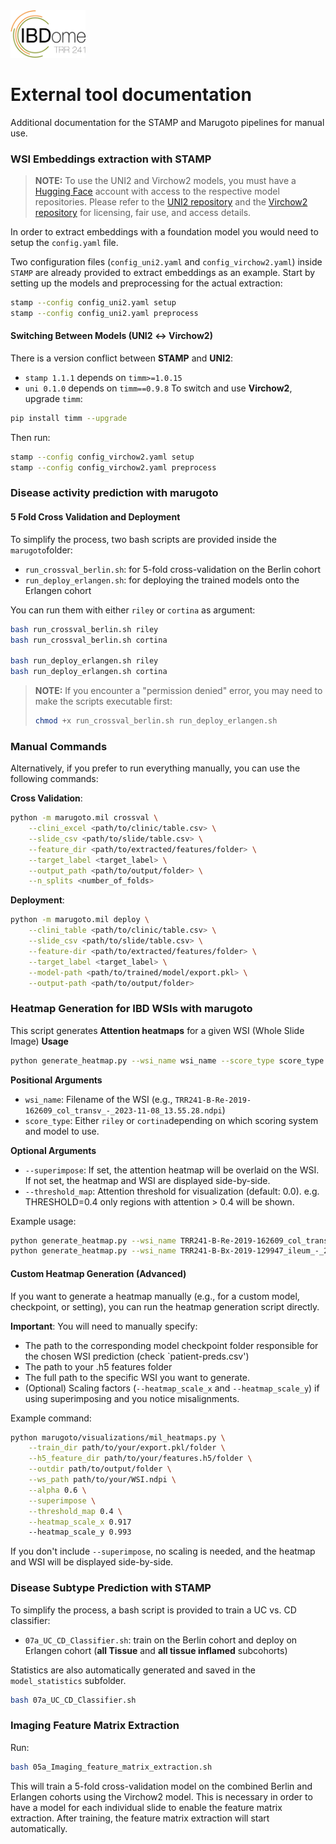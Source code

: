 <img src="IBDome_Logo.png" width="120"> 

# External tool documentation


Additional documentation for the STAMP and Marugoto pipelines for manual use.


### WSI Embeddings extraction with STAMP

>**NOTE:**
>To use the UNI2 and Virchow2 models, you must have a [Hugging Face](https://huggingface.co/) account with access to the respective model repositories. 
>Please refer to the [UNI2 repository](https://huggingface.co/MahmoodLab/UNI2-h) and the [Virchow2 repository](https://huggingface.co/paige-ai/Virchow2) for licensing, fair use, and access details.

In order to extract embeddings with a foundation model you would need to setup the `config.yaml` file.

Two configuration files (`config_uni2.yaml` and `config_virchow2.yaml`) inside `STAMP` are already provided to extract embeddings as an example.
Start by setting up the models and preprocessing for the actual extraction:
```bash
stamp --config config_uni2.yaml setup
stamp --config config_uni2.yaml preprocess
```
#### Switching Between Models (UNI2 ↔ Virchow2)
There is a version conflict between **STAMP** and **UNI2**:
 - `stamp 1.1.1` depends on `timm>=1.0.15`
 - `uni 0.1.0` depends on `timm==0.9.8`
To switch and use **Virchow2**, upgrade `timm`:
```bash
pip install timm --upgrade
```
Then run:
```bash
stamp --config config_virchow2.yaml setup
stamp --config config_virchow2.yaml preprocess
```

### Disease activity prediction with marugoto

#### 5 Fold Cross Validation and Deployment

To simplify the process, two bash scripts are provided inside the `marugoto`folder:

 - `run_crossval_berlin.sh`: for 5-fold cross-validation on the Berlin cohort
 - `run_deploy_erlangen.sh`: for deploying the trained models onto the Erlangen cohort

You can run them with either `riley` or `cortina` as argument:

```bash
bash run_crossval_berlin.sh riley
bash run_crossval_berlin.sh cortina

bash run_deploy_erlangen.sh riley
bash run_deploy_erlangen.sh cortina
```
>**NOTE:**
>If you encounter a "permission denied" error, you may need to make the scripts executable first:
> ```bash
> chmod +x run_crossval_berlin.sh run_deploy_erlangen.sh
> ```
### Manual Commands

Alternatively, if you prefer to run everything manually, you can use the following commands:

**Cross Validation**:
```bash
python -m marugoto.mil crossval \
    --clini_excel <path/to/clinic/table.csv> \
    --slide_csv <path/to/slide/table.csv> \
    --feature_dir <path/to/extracted/features/folder> \
    --target_label <target_label> \
    --output_path <path/to/output/folder> \
    --n_splits <number_of_folds>
```
**Deployment**:
```bash
python -m marugoto.mil deploy \
    --clini_table <path/to/clinic/table.csv> \
    --slide_csv <path/to/slide/table.csv> \
    --feature-dir <path/to/extracted/features/folder> \
    --target_label <target_label> \
    --model-path <path/to/trained/model/export.pkl> \
    --output-path <path/to/output/folder>
```

### Heatmap Generation for IBD WSIs with marugoto
This script generates **Attention heatmaps** for a given WSI (Whole Slide Image)
**Usage**
```bash
python generate_heatmap.py --wsi_name wsi_name --score_type score_type [--superimpose] [--threshold_map THRESHOLD]
```
**Positional Arguments**
 - `wsi_name`: Filename of the WSI (e.g., `TRR241-B-Re-2019-162609_col_transv_-_2023-11-08_13.55.28.ndpi`)
 - `score_type`: Either `riley` or `cortina`depending on which scoring system and model to use.
 
 **Optional Arguments**
 - `--superimpose`: If set, the attention heatmap will be overlaid on the WSI. If not set, the heatmap and WSI are displayed side-by-side.
 - `--threshold_map`: Attention threshold for visualization (default: 0.0). e.g. THRESHOLD=0.4 only regions with attention > 0.4 will be shown.

Example usage:
```bash
python generate_heatmap.py --wsi_name TRR241-B-Re-2019-162609_col_transv_-_2023-11-08_13.55.28.ndpi --score_type riley --superimpose --threshold_map 0.4
python generate_heatmap.py --wsi_name TRR241-B-Bx-2019-129947_ileum_-_2023-11-06_10.26.13.ndpi --score_type cortina
```
#### Custom Heatmap Generation (Advanced)
If you want to generate a heatmap manually (e.g., for a custom model, checkpoint, or setting), you can run the heatmap generation script directly.

**Important**:
You will need to manually specify:
 - The path to the corresponding model checkpoint folder responsible for the chosen WSI prediction (check `patient-preds.csv')
 - The path to your .h5 features folder
 - The full path to the specific WSI you want to generate.
 - (Optional) Scaling factors (`--heatmap_scale_x` and `--heatmap_scale_y`) if using superimposing and you notice misalignments.

Example command:
```bash
python marugoto/visualizations/mil_heatmaps.py \
    --train_dir path/to/your/export.pkl/folder \
    --h5_feature_dir path/to/your/features.h5/folder \
    --outdir path/to/output/folder \
    --ws_path path/to/your/WSI.ndpi \
    --alpha 0.6 \
    --superimpose \
    --threshold_map 0.4 \
    --heatmap_scale_x 0.917 
    --heatmap_scale_y 0.993
```
If you don't include `--superimpose`, no scaling is needed, and the heatmap and WSI will be displayed side-by-side.

### Disease Subtype Prediction with STAMP

To simplify the process, a bash script is provided to train a UC vs. CD classifier:

 - `07a_UC_CD_Classifier.sh`: train on the Berlin cohort and deploy on Erlangen cohort (**all Tissue** and **all tissue inflamed** subcohorts)

Statistics are also automatically generated and saved in the `model_statistics` subfolder.

```bash
bash 07a_UC_CD_Classifier.sh
```

### Imaging Feature Matrix Extraction

Run:

```bash
bash 05a_Imaging_feature_matrix_extraction.sh
```

This will train a 5-fold cross-validation model on the combined Berlin and Erlangen cohorts using the Virchow2 model.
This is necessary in order to have a model for each individual slide to enable the feature matrix extraction.
After training, the feature matrix extraction will start automatically.
